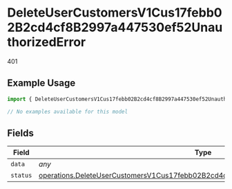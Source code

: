 # DeleteUserCustomersV1Cus17febb02B2cd4cf8B2997a447530ef52UnauthorizedError

401

## Example Usage

```typescript
import { DeleteUserCustomersV1Cus17febb02B2cd4cf8B2997a447530ef52UnauthorizedError } from "@dhaba/safepay-ts/models/errors";

// No examples available for this model
```

## Fields

| Field                                                                                                                                                                                          | Type                                                                                                                                                                                           | Required                                                                                                                                                                                       | Description                                                                                                                                                                                    |
| ---------------------------------------------------------------------------------------------------------------------------------------------------------------------------------------------- | ---------------------------------------------------------------------------------------------------------------------------------------------------------------------------------------------- | ---------------------------------------------------------------------------------------------------------------------------------------------------------------------------------------------- | ---------------------------------------------------------------------------------------------------------------------------------------------------------------------------------------------- |
| `data`                                                                                                                                                                                         | *any*                                                                                                                                                                                          | :heavy_minus_sign:                                                                                                                                                                             | N/A                                                                                                                                                                                            |
| `status`                                                                                                                                                                                       | [operations.DeleteUserCustomersV1Cus17febb02B2cd4cf8B2997a447530ef52UnauthorizedStatus](../../models/operations/deleteusercustomersv1cus17febb02b2cd4cf8b2997a447530ef52unauthorizedstatus.md) | :heavy_minus_sign:                                                                                                                                                                             | N/A                                                                                                                                                                                            |